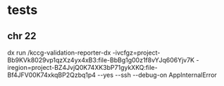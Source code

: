 # tests
## chr 22
dx run /kccg-validation-reporter-dx -ivcfgz=project-Bb9KVk8029vp1qzXz4yx4xB3:file-BbBg1g00z1f8vYJq606Yjv7K -iregion=project-BZ4JvjQ0K74XK3bP71gykXKQ:file-Bf4JFV00K74xkqBP2Qzbq1p4 --yes --ssh --debug-on AppInternalError
